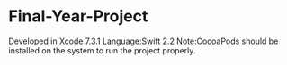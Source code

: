 # Final-Year-Project
Developed in Xcode 7.3.1
Language:Swift 2.2
Note:CocoaPods should be installed on the system to run the project properly.
